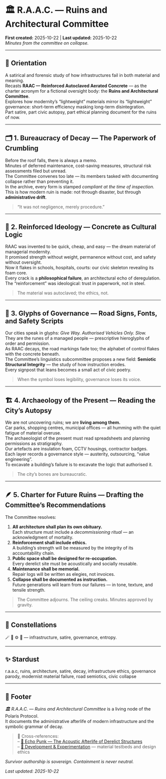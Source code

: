 # 🏛 R.A.A.C. — Ruins and Architectural Committee  
**First created:** 2025-10-22 | **Last updated:** 2025-10-22  
*Minutes from the committee on collapse.*

---

## 🧭 Orientation  
A satirical and forensic study of how infrastructures fail in both material and meaning.  
Recasts **RAAC — Reinforced Autoclaved Aerated Concrete** — as the charter acronym for a fictional oversight body: the **Ruins and Architectural Committee**.  
Explores how modernity’s “lightweight” materials mirror its “lightweight” governance: short-term efficiency masking long-term disintegration.  
Part satire, part civic autopsy, part ethical planning document for the ruins of now.

---

## 🗂️ 1. Bureaucracy of Decay — The Paperwork of Crumbling  
Before the roof falls, there is always a memo.  
Minutes of deferred maintenance, cost-saving measures, structural risk assessments filed but unread.  
The Committee convenes too late — its members tasked with documenting collapse rather than preventing it.  
In the archive, every form is stamped *compliant at the time of inspection.*  
This is how modern ruin is made: not through disaster, but through **administrative drift**.

> “It was not negligence, merely procedure.”

---

## 🧱 2. Reinforced Ideology — Concrete as Cultural Logic  
RAAC was invented to be quick, cheap, and easy — the dream material of managerial modernity.  
It promised strength without weight, permanence without cost, and safety without oversight.  
Now it flakes in schools, hospitals, courts: our civic skeleton revealing its foam core.  
Every crack is a **philosophical failure**, an architectural echo of deregulation.  
The “reinforcement” was ideological: trust in paperwork, not in steel.

> The material was autoclaved; the ethics, not.

---

## 🚸 3. Glyphs of Governance — Road Signs, Fonts, and Safety Scripts  
Our cities speak in glyphs: *Give Way. Authorised Vehicles Only. Slow.*  
They are the runes of a managed people — prescriptive hieroglyphs of order and permission.  
As RAAC decays, the road markings fade too; the alphabet of control flakes with the concrete beneath.  
The Committee’s linguistics subcommittee proposes a new field: **Semiotic Structural Integrity** — the study of how instruction erodes.  
Every signpost that leans becomes a small act of civic poetry.

> When the symbol loses legibility, governance loses its voice.

---

## 🏗️ 4. Archaeology of the Present — Reading the City’s Autopsy  
We are not uncovering ruins; we are **living among them.**  
Car parks, shopping centres, municipal offices — all humming with the quiet fatigue of material overuse.  
The archaeologist of the present must read spreadsheets and planning permissions as stratigraphy.  
Our artefacts are insulation foam, CCTV housings, contractor badges.  
Each layer records a governance style — austerity, outsourcing, “value engineering”.  
To excavate a building’s failure is to excavate the logic that authorised it.

> The city’s bones are bureaucratic.

---

## 🪶 5. Charter for Future Ruins — Drafting the Committee’s Recommendations  
The Committee resolves:
1. **All architecture shall plan its own obituary.**  
   Each structure must include a *decommissioning ritual* — an acknowledgment of mortality.  
2. **Reinforcement shall include ethics.**  
   A building’s strength will be measured by the integrity of its accountability chain.  
3. **Public space shall be designed for re-occupation.**  
   Every derelict site must be acoustically and socially reusable.  
4. **Maintenance shall be memorial.**  
   Repair logs will be written as elegies, not invoices.  
5. **Collapse shall be documented as instruction.**  
   Future generations will learn from our failures — in tone, texture, and tensile strength.

> The Committee adjourns. The ceiling creaks. Minutes approved by gravity.

---

## 🌌 Constellations  
🪄 🦕 ⚙️ 🧱 — infrastructure, satire, governance, entropy.  

---

## ✨ Stardust  
r.a.a.c, ruins, architecture, satire, decay, infrastructure ethics, governance parody, modernist material failure, road semiotics, civic collapse  

---

## 🏮 Footer  
*🏛 R.A.A.C. — Ruins and Architectural Committee* is a living node of the Polaris Protocol.  
It documents the administrative afterlife of modern infrastructure and the symbolic grammar of decay.  

> 📡 Cross-references:  
> – [🎺 Echo Punk — The Acoustic Afterlife of Derelict Structures](../🎶_Banned_Broadcasts_Cooperative/🎺_echo_punk_the_acoustic_afterlife_of_derelict_structures.md)  
> – [🧪 Development & Experimentation](../../🌀_System_Governance/🧪_Development_Experimentation/) — material testbeds and design ethics  

*Survivor authorship is sovereign. Containment is never neutral.*  

_Last updated: 2025-10-22_
